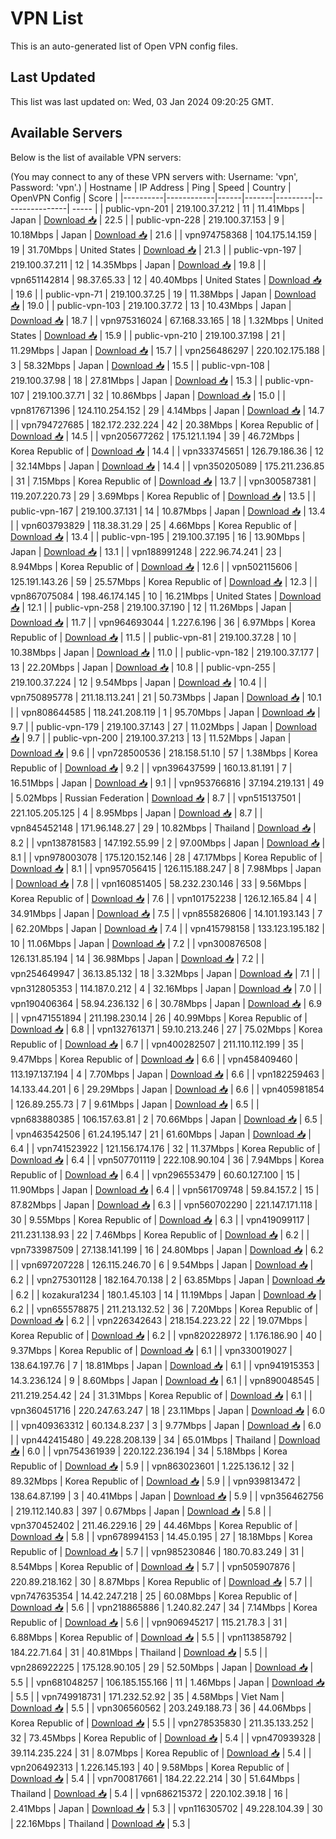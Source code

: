 # VPN List

This is an auto-generated list of Open VPN config files.

## Last Updated

This list was last updated on: Wed, 03 Jan 2024 09:20:25 GMT.

## Available Servers

Below is the list of available VPN servers:

(You may connect to any of these VPN servers with: Username: 'vpn', Password: 'vpn'.)
| Hostname | IP Address | Ping | Speed | Country | OpenVPN Config | Score |
|----------|------------|------|-------|---------|----------------| ----- |
| public-vpn-201 | 219.100.37.212 | 11 | 11.41Mbps | Japan | [Download 📥](./configs/server_0_JP.ovpn) | 22.5 |
| public-vpn-228 | 219.100.37.153 | 9 | 10.18Mbps | Japan | [Download 📥](./configs/server_1_JP.ovpn) | 21.6 |
| vpn974758368 | 104.175.14.159 | 19 | 31.70Mbps | United States | [Download 📥](./configs/server_2_US.ovpn) | 21.3 |
| public-vpn-197 | 219.100.37.211 | 12 | 14.35Mbps | Japan | [Download 📥](./configs/server_3_JP.ovpn) | 19.8 |
| vpn651142814 | 98.37.65.33 | 12 | 40.40Mbps | United States | [Download 📥](./configs/server_4_US.ovpn) | 19.6 |
| public-vpn-71 | 219.100.37.25 | 19 | 11.38Mbps | Japan | [Download 📥](./configs/server_5_JP.ovpn) | 19.0 |
| public-vpn-103 | 219.100.37.72 | 13 | 10.43Mbps | Japan | [Download 📥](./configs/server_6_JP.ovpn) | 18.7 |
| vpn975316024 | 67.168.33.165 | 18 | 1.32Mbps | United States | [Download 📥](./configs/server_7_US.ovpn) | 15.9 |
| public-vpn-210 | 219.100.37.198 | 21 | 11.29Mbps | Japan | [Download 📥](./configs/server_8_JP.ovpn) | 15.7 |
| vpn256486297 | 220.102.175.188 | 3 | 58.32Mbps | Japan | [Download 📥](./configs/server_9_JP.ovpn) | 15.5 |
| public-vpn-108 | 219.100.37.98 | 18 | 27.81Mbps | Japan | [Download 📥](./configs/server_10_JP.ovpn) | 15.3 |
| public-vpn-107 | 219.100.37.71 | 32 | 10.86Mbps | Japan | [Download 📥](./configs/server_11_JP.ovpn) | 15.0 |
| vpn817671396 | 124.110.254.152 | 29 | 4.14Mbps | Japan | [Download 📥](./configs/server_12_JP.ovpn) | 14.7 |
| vpn794727685 | 182.172.232.224 | 42 | 20.38Mbps | Korea Republic of | [Download 📥](./configs/server_13_KR.ovpn) | 14.5 |
| vpn205677262 | 175.121.1.194 | 39 | 46.72Mbps | Korea Republic of | [Download 📥](./configs/server_14_KR.ovpn) | 14.4 |
| vpn333745651 | 126.79.186.36 | 12 | 32.14Mbps | Japan | [Download 📥](./configs/server_15_JP.ovpn) | 14.4 |
| vpn350205089 | 175.211.236.85 | 31 | 7.15Mbps | Korea Republic of | [Download 📥](./configs/server_16_KR.ovpn) | 13.7 |
| vpn300587381 | 119.207.220.73 | 29 | 3.69Mbps | Korea Republic of | [Download 📥](./configs/server_17_KR.ovpn) | 13.5 |
| public-vpn-167 | 219.100.37.131 | 14 | 10.87Mbps | Japan | [Download 📥](./configs/server_18_JP.ovpn) | 13.4 |
| vpn603793829 | 118.38.31.29 | 25 | 4.66Mbps | Korea Republic of | [Download 📥](./configs/server_19_KR.ovpn) | 13.4 |
| public-vpn-195 | 219.100.37.195 | 16 | 13.90Mbps | Japan | [Download 📥](./configs/server_20_JP.ovpn) | 13.1 |
| vpn188991248 | 222.96.74.241 | 23 | 8.94Mbps | Korea Republic of | [Download 📥](./configs/server_21_KR.ovpn) | 12.6 |
| vpn502115606 | 125.191.143.26 | 59 | 25.57Mbps | Korea Republic of | [Download 📥](./configs/server_22_KR.ovpn) | 12.3 |
| vpn867075084 | 198.46.174.145 | 10 | 16.21Mbps | United States | [Download 📥](./configs/server_23_US.ovpn) | 12.1 |
| public-vpn-258 | 219.100.37.190 | 12 | 11.26Mbps | Japan | [Download 📥](./configs/server_24_JP.ovpn) | 11.7 |
| vpn964693044 | 1.227.6.196 | 36 | 6.97Mbps | Korea Republic of | [Download 📥](./configs/server_25_KR.ovpn) | 11.5 |
| public-vpn-81 | 219.100.37.28 | 10 | 10.38Mbps | Japan | [Download 📥](./configs/server_26_JP.ovpn) | 11.0 |
| public-vpn-182 | 219.100.37.177 | 13 | 22.20Mbps | Japan | [Download 📥](./configs/server_27_JP.ovpn) | 10.8 |
| public-vpn-255 | 219.100.37.224 | 12 | 9.54Mbps | Japan | [Download 📥](./configs/server_28_JP.ovpn) | 10.4 |
| vpn750895778 | 211.18.113.241 | 21 | 50.73Mbps | Japan | [Download 📥](./configs/server_29_JP.ovpn) | 10.1 |
| vpn808644585 | 118.241.208.119 | 1 | 95.70Mbps | Japan | [Download 📥](./configs/server_30_JP.ovpn) | 9.7 |
| public-vpn-179 | 219.100.37.143 | 27 | 11.02Mbps | Japan | [Download 📥](./configs/server_31_JP.ovpn) | 9.7 |
| public-vpn-200 | 219.100.37.213 | 13 | 11.52Mbps | Japan | [Download 📥](./configs/server_32_JP.ovpn) | 9.6 |
| vpn728500536 | 218.158.51.10 | 57 | 1.38Mbps | Korea Republic of | [Download 📥](./configs/server_33_KR.ovpn) | 9.2 |
| vpn396437599 | 160.13.81.191 | 7 | 16.51Mbps | Japan | [Download 📥](./configs/server_34_JP.ovpn) | 9.1 |
| vpn953766816 | 37.194.219.131 | 49 | 5.02Mbps | Russian Federation | [Download 📥](./configs/server_35_RU.ovpn) | 8.7 |
| vpn515137501 | 221.105.205.125 | 4 | 8.95Mbps | Japan | [Download 📥](./configs/server_36_JP.ovpn) | 8.7 |
| vpn845452148 | 171.96.148.27 | 29 | 10.82Mbps | Thailand | [Download 📥](./configs/server_37_TH.ovpn) | 8.2 |
| vpn138781583 | 147.192.55.99 | 2 | 97.00Mbps | Japan | [Download 📥](./configs/server_38_JP.ovpn) | 8.1 |
| vpn978003078 | 175.120.152.146 | 28 | 47.17Mbps | Korea Republic of | [Download 📥](./configs/server_39_KR.ovpn) | 8.1 |
| vpn957056415 | 126.115.188.247 | 8 | 7.98Mbps | Japan | [Download 📥](./configs/server_40_JP.ovpn) | 7.8 |
| vpn160851405 | 58.232.230.146 | 33 | 9.56Mbps | Korea Republic of | [Download 📥](./configs/server_41_KR.ovpn) | 7.6 |
| vpn101752238 | 126.12.165.84 | 4 | 34.91Mbps | Japan | [Download 📥](./configs/server_42_JP.ovpn) | 7.5 |
| vpn855826806 | 14.101.193.143 | 7 | 62.20Mbps | Japan | [Download 📥](./configs/server_43_JP.ovpn) | 7.4 |
| vpn415798158 | 133.123.195.182 | 10 | 11.06Mbps | Japan | [Download 📥](./configs/server_44_JP.ovpn) | 7.2 |
| vpn300876508 | 126.131.85.194 | 14 | 36.98Mbps | Japan | [Download 📥](./configs/server_45_JP.ovpn) | 7.2 |
| vpn254649947 | 36.13.85.132 | 18 | 3.32Mbps | Japan | [Download 📥](./configs/server_46_JP.ovpn) | 7.1 |
| vpn312805353 | 114.187.0.212 | 4 | 32.16Mbps | Japan | [Download 📥](./configs/server_47_JP.ovpn) | 7.0 |
| vpn190406364 | 58.94.236.132 | 6 | 30.78Mbps | Japan | [Download 📥](./configs/server_48_JP.ovpn) | 6.9 |
| vpn471551894 | 211.198.230.14 | 26 | 40.99Mbps | Korea Republic of | [Download 📥](./configs/server_49_KR.ovpn) | 6.8 |
| vpn132761371 | 59.10.213.246 | 27 | 75.02Mbps | Korea Republic of | [Download 📥](./configs/server_50_KR.ovpn) | 6.7 |
| vpn400282507 | 211.110.112.199 | 35 | 9.47Mbps | Korea Republic of | [Download 📥](./configs/server_51_KR.ovpn) | 6.6 |
| vpn458409460 | 113.197.137.194 | 4 | 7.70Mbps | Japan | [Download 📥](./configs/server_52_JP.ovpn) | 6.6 |
| vpn182259463 | 14.133.44.201 | 6 | 29.29Mbps | Japan | [Download 📥](./configs/server_53_JP.ovpn) | 6.6 |
| vpn405981854 | 126.89.255.73 | 7 | 9.61Mbps | Japan | [Download 📥](./configs/server_54_JP.ovpn) | 6.5 |
| vpn683880385 | 106.157.63.81 | 2 | 70.66Mbps | Japan | [Download 📥](./configs/server_55_JP.ovpn) | 6.5 |
| vpn463542506 | 61.24.195.147 | 21 | 61.60Mbps | Japan | [Download 📥](./configs/server_56_JP.ovpn) | 6.4 |
| vpn741523922 | 121.156.174.176 | 32 | 11.37Mbps | Korea Republic of | [Download 📥](./configs/server_57_KR.ovpn) | 6.4 |
| vpn507701119 | 222.108.90.104 | 36 | 7.94Mbps | Korea Republic of | [Download 📥](./configs/server_58_KR.ovpn) | 6.4 |
| vpn296553479 | 60.60.127.100 | 15 | 11.90Mbps | Japan | [Download 📥](./configs/server_59_JP.ovpn) | 6.4 |
| vpn561709748 | 59.84.157.2 | 15 | 87.82Mbps | Japan | [Download 📥](./configs/server_60_JP.ovpn) | 6.3 |
| vpn560702290 | 221.147.171.118 | 30 | 9.55Mbps | Korea Republic of | [Download 📥](./configs/server_61_KR.ovpn) | 6.3 |
| vpn419099117 | 211.231.138.93 | 22 | 7.46Mbps | Korea Republic of | [Download 📥](./configs/server_62_KR.ovpn) | 6.2 |
| vpn733987509 | 27.138.141.199 | 16 | 24.80Mbps | Japan | [Download 📥](./configs/server_63_JP.ovpn) | 6.2 |
| vpn697207228 | 126.115.246.70 | 6 | 9.54Mbps | Japan | [Download 📥](./configs/server_64_JP.ovpn) | 6.2 |
| vpn275301128 | 182.164.70.138 | 2 | 63.85Mbps | Japan | [Download 📥](./configs/server_65_JP.ovpn) | 6.2 |
| kozakura1234 | 180.1.45.103 | 14 | 11.19Mbps | Japan | [Download 📥](./configs/server_66_JP.ovpn) | 6.2 |
| vpn655578875 | 211.213.132.52 | 36 | 7.20Mbps | Korea Republic of | [Download 📥](./configs/server_67_KR.ovpn) | 6.2 |
| vpn226342643 | 218.154.223.22 | 22 | 19.07Mbps | Korea Republic of | [Download 📥](./configs/server_68_KR.ovpn) | 6.2 |
| vpn820228972 | 1.176.186.90 | 40 | 9.37Mbps | Korea Republic of | [Download 📥](./configs/server_69_KR.ovpn) | 6.1 |
| vpn330019027 | 138.64.197.76 | 7 | 18.81Mbps | Japan | [Download 📥](./configs/server_70_JP.ovpn) | 6.1 |
| vpn941915353 | 14.3.236.124 | 9 | 8.60Mbps | Japan | [Download 📥](./configs/server_71_JP.ovpn) | 6.1 |
| vpn890048545 | 211.219.254.42 | 24 | 31.31Mbps | Korea Republic of | [Download 📥](./configs/server_72_KR.ovpn) | 6.1 |
| vpn360451716 | 220.247.63.247 | 18 | 23.11Mbps | Japan | [Download 📥](./configs/server_73_JP.ovpn) | 6.0 |
| vpn409363312 | 60.134.8.237 | 3 | 9.77Mbps | Japan | [Download 📥](./configs/server_74_JP.ovpn) | 6.0 |
| vpn442415480 | 49.228.208.139 | 34 | 65.01Mbps | Thailand | [Download 📥](./configs/server_75_TH.ovpn) | 6.0 |
| vpn754361939 | 220.122.236.194 | 34 | 5.18Mbps | Korea Republic of | [Download 📥](./configs/server_76_KR.ovpn) | 5.9 |
| vpn863023601 | 1.225.136.12 | 32 | 89.32Mbps | Korea Republic of | [Download 📥](./configs/server_77_KR.ovpn) | 5.9 |
| vpn939813472 | 138.64.87.199 | 3 | 40.41Mbps | Japan | [Download 📥](./configs/server_78_JP.ovpn) | 5.9 |
| vpn356462756 | 219.112.140.83 | 397 | 0.67Mbps | Japan | [Download 📥](./configs/server_79_JP.ovpn) | 5.8 |
| vpn370452402 | 211.46.229.16 | 29 | 44.46Mbps | Korea Republic of | [Download 📥](./configs/server_80_KR.ovpn) | 5.8 |
| vpn678994153 | 14.45.0.195 | 27 | 18.18Mbps | Korea Republic of | [Download 📥](./configs/server_81_KR.ovpn) | 5.7 |
| vpn985230846 | 180.70.83.249 | 31 | 8.54Mbps | Korea Republic of | [Download 📥](./configs/server_82_KR.ovpn) | 5.7 |
| vpn505907876 | 220.89.218.162 | 30 | 8.87Mbps | Korea Republic of | [Download 📥](./configs/server_83_KR.ovpn) | 5.7 |
| vpn747635354 | 14.42.247.218 | 25 | 60.08Mbps | Korea Republic of | [Download 📥](./configs/server_84_KR.ovpn) | 5.6 |
| vpn218865886 | 1.240.82.247 | 34 | 7.14Mbps | Korea Republic of | [Download 📥](./configs/server_85_KR.ovpn) | 5.6 |
| vpn906945217 | 115.21.78.3 | 31 | 6.88Mbps | Korea Republic of | [Download 📥](./configs/server_86_KR.ovpn) | 5.5 |
| vpn113858792 | 184.22.71.64 | 31 | 40.81Mbps | Thailand | [Download 📥](./configs/server_87_TH.ovpn) | 5.5 |
| vpn286922225 | 175.128.90.105 | 29 | 52.50Mbps | Japan | [Download 📥](./configs/server_88_JP.ovpn) | 5.5 |
| vpn681048257 | 106.185.155.166 | 11 | 1.46Mbps | Japan | [Download 📥](./configs/server_89_JP.ovpn) | 5.5 |
| vpn749918731 | 171.232.52.92 | 35 | 4.58Mbps | Viet Nam | [Download 📥](./configs/server_90_VN.ovpn) | 5.5 |
| vpn306560562 | 203.249.188.73 | 36 | 44.06Mbps | Korea Republic of | [Download 📥](./configs/server_91_KR.ovpn) | 5.5 |
| vpn278535830 | 211.35.133.252 | 32 | 73.45Mbps | Korea Republic of | [Download 📥](./configs/server_92_KR.ovpn) | 5.4 |
| vpn470939328 | 39.114.235.224 | 31 | 8.07Mbps | Korea Republic of | [Download 📥](./configs/server_93_KR.ovpn) | 5.4 |
| vpn206492313 | 1.226.145.193 | 40 | 9.58Mbps | Korea Republic of | [Download 📥](./configs/server_94_KR.ovpn) | 5.4 |
| vpn700817661 | 184.22.22.214 | 30 | 51.64Mbps | Thailand | [Download 📥](./configs/server_95_TH.ovpn) | 5.4 |
| vpn686215372 | 220.102.39.18 | 16 | 2.41Mbps | Japan | [Download 📥](./configs/server_96_JP.ovpn) | 5.3 |
| vpn116305702 | 49.228.104.39 | 30 | 22.16Mbps | Thailand | [Download 📥](./configs/server_97_TH.ovpn) | 5.3 |
